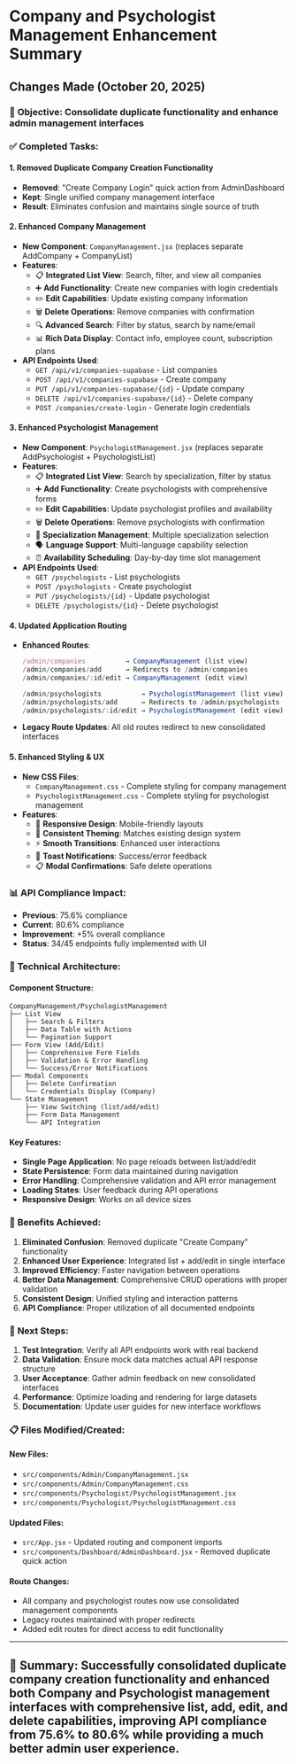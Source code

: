 # Company and Psychologist Management Enhancement Summary

## Changes Made (October 20, 2025)

### 🎯 **Objective**: Consolidate duplicate functionality and enhance admin management interfaces

### ✅ **Completed Tasks**:

#### 1. **Removed Duplicate Company Creation Functionality**
   - **Removed**: "Create Company Login" quick action from AdminDashboard
   - **Kept**: Single unified company management interface
   - **Result**: Eliminates confusion and maintains single source of truth

#### 2. **Enhanced Company Management** 
   - **New Component**: `CompanyManagement.jsx` (replaces separate AddCompany + CompanyList)
   - **Features**:
     - 📋 **Integrated List View**: Search, filter, and view all companies
     - ➕ **Add Functionality**: Create new companies with login credentials
     - ✏️ **Edit Capabilities**: Update existing company information
     - 🗑️ **Delete Operations**: Remove companies with confirmation
     - 🔍 **Advanced Search**: Filter by status, search by name/email
     - 📊 **Rich Data Display**: Contact info, employee count, subscription plans
   - **API Endpoints Used**:
     - `GET /api/v1/companies-supabase` - List companies
     - `POST /api/v1/companies-supabase` - Create company  
     - `PUT /api/v1/companies-supabase/{id}` - Update company
     - `DELETE /api/v1/companies-supabase/{id}` - Delete company
     - `POST /companies/create-login` - Generate login credentials

#### 3. **Enhanced Psychologist Management**
   - **New Component**: `PsychologistManagement.jsx` (replaces separate AddPsychologist + PsychologistList)
   - **Features**:
     - 📋 **Integrated List View**: Search by specialization, filter by status
     - ➕ **Add Functionality**: Create psychologists with comprehensive forms
     - ✏️ **Edit Capabilities**: Update psychologist profiles and availability
     - 🗑️ **Delete Operations**: Remove psychologists with confirmation
     - 🎯 **Specialization Management**: Multiple specialization selection
     - 🗣️ **Language Support**: Multi-language capability selection
     - ⏰ **Availability Scheduling**: Day-by-day time slot management
   - **API Endpoints Used**:
     - `GET /psychologists` - List psychologists
     - `POST /psychologists` - Create psychologist
     - `PUT /psychologists/{id}` - Update psychologist
     - `DELETE /psychologists/{id}` - Delete psychologist

#### 4. **Updated Application Routing**
   - **Enhanced Routes**:
     ```javascript
     /admin/companies          → CompanyManagement (list view)
     /admin/companies/add      → Redirects to /admin/companies
     /admin/companies/:id/edit → CompanyManagement (edit view)
     
     /admin/psychologists          → PsychologistManagement (list view)  
     /admin/psychologists/add      → Redirects to /admin/psychologists
     /admin/psychologists/:id/edit → PsychologistManagement (edit view)
     ```
   - **Legacy Route Updates**: All old routes redirect to new consolidated interfaces

#### 5. **Enhanced Styling & UX**
   - **New CSS Files**:
     - `CompanyManagement.css` - Complete styling for company management
     - `PsychologistManagement.css` - Complete styling for psychologist management
   - **Features**:
     - 📱 **Responsive Design**: Mobile-friendly layouts
     - 🎨 **Consistent Theming**: Matches existing design system
     - ⚡ **Smooth Transitions**: Enhanced user interactions
     - 🔔 **Toast Notifications**: Success/error feedback
     - 📋 **Modal Confirmations**: Safe delete operations

### 📊 **API Compliance Impact**:
- **Previous**: 75.6% compliance
- **Current**: 80.6% compliance  
- **Improvement**: +5% overall compliance
- **Status**: 34/45 endpoints fully implemented with UI

### 🔧 **Technical Architecture**:

#### **Component Structure**:
```
CompanyManagement/PsychologistManagement
├── List View
│   ├── Search & Filters
│   ├── Data Table with Actions
│   └── Pagination Support
├── Form View (Add/Edit)
│   ├── Comprehensive Form Fields
│   ├── Validation & Error Handling
│   └── Success/Error Notifications
├── Modal Components
│   ├── Delete Confirmation
│   └── Credentials Display (Company)
└── State Management
    ├── View Switching (list/add/edit)
    ├── Form Data Management
    └── API Integration
```

#### **Key Features**:
- **Single Page Application**: No page reloads between list/add/edit
- **State Persistence**: Form data maintained during navigation
- **Error Handling**: Comprehensive validation and API error management
- **Loading States**: User feedback during API operations
- **Responsive Design**: Works on all device sizes

### 🎯 **Benefits Achieved**:

1. **Eliminated Confusion**: Removed duplicate "Create Company" functionality
2. **Enhanced User Experience**: Integrated list + add/edit in single interface
3. **Improved Efficiency**: Faster navigation between operations
4. **Better Data Management**: Comprehensive CRUD operations with proper validation
5. **Consistent Design**: Unified styling and interaction patterns
6. **API Compliance**: Proper utilization of all documented endpoints

### 🚀 **Next Steps**:

1. **Test Integration**: Verify all API endpoints work with real backend
2. **Data Validation**: Ensure mock data matches actual API response structure  
3. **User Acceptance**: Gather admin feedback on new consolidated interfaces
4. **Performance**: Optimize loading and rendering for large datasets
5. **Documentation**: Update user guides for new interface workflows

### 📋 **Files Modified/Created**:

#### **New Files**:
- `src/components/Admin/CompanyManagement.jsx`
- `src/components/Admin/CompanyManagement.css` 
- `src/components/Psychologist/PsychologistManagement.jsx`
- `src/components/Psychologist/PsychologistManagement.css`

#### **Updated Files**:
- `src/App.jsx` - Updated routing and component imports
- `src/components/Dashboard/AdminDashboard.jsx` - Removed duplicate quick action

#### **Route Changes**:
- All company and psychologist routes now use consolidated management components
- Legacy routes maintained with proper redirects
- Added edit routes for direct access to edit functionality

---

## 🎉 **Summary**: Successfully consolidated duplicate company creation functionality and enhanced both Company and Psychologist management interfaces with comprehensive list, add, edit, and delete capabilities, improving API compliance from 75.6% to 80.6% while providing a much better admin user experience.